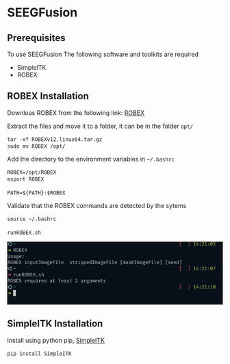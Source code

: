 # SEEGFusion

## Prerequisites

To use SEEGFusion  The following software and toolkits are required

* SimpleITK
* ROBEX

## ROBEX Installation

Downloas ROBEX from the following link: [ROBEX](https://www.nitrc.org/frs/download.php/5994/ROBEXv12.linux64.tar.gzjk)

Extract the files and move it to a folder, it can be in the folder `opt/`

```Shell
tar -xf ROBEXv12.linux64.tar.gz
sudo mv ROBEX /opt/
```

Add the directory to the environment variables in `~/.bashrc`

```Shell
ROBEX=/opt/ROBEX
export ROBEX

PATH=${PATH}:$ROBEX
```

Validate that the ROBEX commands are detected by the sytems

```Shell
source ~/.bashrc

runROBEX.sh
```

![ROBEX Installed](images/ROBEX_installed.png)

## SimpleITK Installation

Install using python pip, [SimpleITK](https://simpleitk.readthedocs.io/en/master/gettingStarted.html)

```shell
pip install SimpleITK
